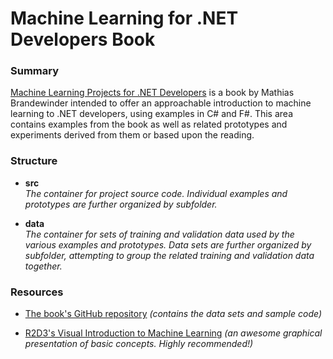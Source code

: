 # Machine Learning for .NET Developers Book #

### Summary ###

[Machine Learning Projects for .NET Developers](https://www.amazon.com/gp/product/1430267674/ref=oh_aui_detailpage_o07_s05?ie=UTF8&psc=1) is a book by Mathias Brandewinder intended to offer an approachable introduction to machine learning to .NET developers, using examples in C# and F#.  This area contains examples from the book as well as related prototypes and experiments derived from them or based upon the reading.

### Structure ###

* **src**
  <br />_The container for project source code.  Individual examples and prototypes are further organized by subfolder._
  
* **data**
  <br />_The container for sets of training and validation data used by the various examples and prototypes.  Data sets are further organized by subfolder, attempting to group the related training and validation data together._
  
  
### Resources ###

* [The book's GitHub repository](https://github.com/mathias-brandewinder/machine-learning-projects-for-dot-net-developers) _(contains the data sets and sample code)_

* [R2D3's Visual Introduction to Machine Learning](http://www.r2d3.us/visual-intro-to-machine-learning-part-1/) _(an awesome graphical presentation of basic concepts.  Highly recommended!)_ 
